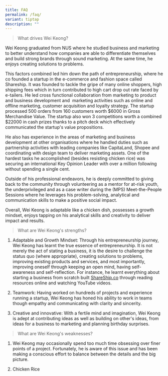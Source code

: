 ```yaml
---
title: FAQ
permalink: /faq/
variant: tiptap
description: ""
---
```

<blockquote>
<p>What drives Wei Keong?</p>
</blockquote>
<p>Wei Keong graduated from NUS where he studied business and marketing to
better understand how companies are able to differentiate themselves and
build strong brands through sound marketing. At the same time, he enjoys
creating solutions to problems.&nbsp;</p>
<p>This factors combined led him down the path of entrepreneurship, where
he co founded a startup in the e-commerce and fashion space called Shareship.
It was founded to tackle the gripe of many online shoppers, high shipping
fees which in turn contributed to high cart drop out rate faced by e-tailers.
He led cross functional collaboration from marketing to product and business
development and&nbsp; marketing activities such as online and offline marketing,
customer acquisition and loyalty strategy. The startup processed 500 orders
from 160 customers worth $6000 in Gross Merchandise Value. The startup
also won 3 competitions worth a combined $22000 in cash prizes thanks to
a pitch deck which effectively communicated the startup's value propositions.</p>
<p>He also has experience in the areas of marketing and business development
at other organisations where he handled duties such as partnership activities
with leading companies like CapitaLand, Shopee and coordinating with design
team&nbsp;to deliver marketing assets. One of the hardest tasks he accomplished
(besides resisting chicken rice) was securing an international Key Opinion
Leader with over a million following without spending a single cent.</p>
<p>Outside of his professional endeavors, he is deeply committed to giving
back to the community through volunteering as a mentor for at-risk youth,
the underprivileged and as a case writer during the (MPS) Meet-the-People
Sessions where he leverages his problem-solving, analytical and communication
skills to make a positive social impact.</p>
<p>Overall, Wei Keong is adaptable like a chicken dish, possesses a growth
mindset, enjoys tapping on his analytical skills and creativity to deliver
impact and results.</p>
<p></p>
<blockquote>
<p>What are Wei Keong's strengths?</p>
</blockquote>
<ol data-tight="true" class="tight">
<li>
<p>Adaptable and Growth Mindset: Through his entrepreneurship journey, Wei
Keong has learnt the true essence of entrepreneurship. It is not merely
the act of stating a business, it is the desire to challenge the status
quo (where appropriate), creating solutions to problems, improving existing
products and services, and most importantly, improving oneself through
keeping an open mind, having self-awareness and self-reflection. For instance,
he learnt everything about starting a business from scratch built <a href="http://ShareShip.co" rel="noopener noreferrer nofollow" target="_blank">ShareShip.co</a> through
reading resources online and watching YouTube videos.</p>
<p></p>
</li>
<li>
<p>Teamwork: Having worked on hundreds of projects and experience running
a startup, Wei Keong has honed his ability to work in teams though empathy
and communicating with clarity and sincerity.</p>
<p></p>
</li>
<li>
<p>Creative and innovative: With a fertile mind and imagination, Wei Keong
is adept at contributing ideas as well as building on other's ideas, from
ideas for a business to marketing and planning birthday surprises.</p>
</li>
</ol>
<p></p>
<blockquote>
<p>What are Wei Keong's weaknesses?</p>
</blockquote>
<ol data-tight="true" class="tight">
<li>
<p>Wei Keong may occasionally spend too much time obsessing over finer points
of a project. Fortunately, he is aware of this issue and has been making
a conscious effort to balance between the details and the big picture.</p>
<p></p>
</li>
<li>
<p>Chicken Rice</p>
<p>
<br>
</p>
</li>
</ol>
<p>
<br>
</p>
<p></p>